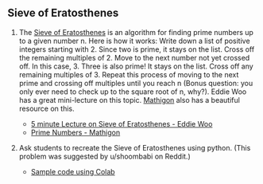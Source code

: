 ## Sieve of Eratosthenes

1. The [Sieve of Eratosthenes](https://en.wikipedia.org/wiki/Sieve_of_Eratosthenes) is an algorithm for finding prime numbers up to a given number n. Here is how it works: Write down a list of positive integers starting with 2. Since two is prime, it stays on the list. Cross off the remaining multiples of 2. Move to the next number not yet crossed off. In this case, 3. Three is also prime! It stays on the list.  Cross off any remaining multiples of 3. Repeat this process of moving to the next prime and crossing off multiples until you reach n (Bonus question: you only ever need to check up to the square root of n, why?). Eddie Woo has a great mini-lecture on this topic. [Mathigon](https://mathigon.org) also has a beautiful resource on this.
    - [5 minute Lecture on Sieve of Eratosthenes - Eddie Woo ](https://youtu.be/Lj_SzTGr-G4)
    - [Prime Numbers - Mathigon](https://mathigon.org/course/divisibility/primes)

3. Ask students to recreate the Sieve of Eratosthenes using python. (This problem was suggested by u/shoombabi on Reddit.) 
    - [Sample code using Colab](Sieve_of_Eratosthenes.ipynb)

